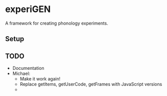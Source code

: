 # experiGEN

A framework for creating phonology experiments.

## Setup

## TODO

* Documentation
* Michael:
  - Make it work again!
  - Replace getItems, getUserCode, getFrames with JavaScript versions
  - 
